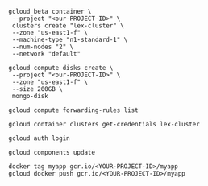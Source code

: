 	gcloud beta container \
	 --project "<our-PROJECT-ID>" \
	 clusters create "lex-cluster" \
	 --zone "us-east1-f" \
	 --machine-type "n1-standard-1" \
	 --num-nodes "2" \
	 --network "default"

	gcloud compute disks create \
	 --project "<our-PROJECT-ID>" \
	 --zone "us-east1-f" \
	 --size 200GB \
	 mongo-disk

	gcloud compute forwarding-rules list

	gcloud container clusters get-credentials lex-cluster

	gcloud auth login

	gcloud components update

	docker tag myapp gcr.io/<YOUR-PROJECT-ID>/myapp
	gcloud docker push gcr.io/<YOUR-PROJECT-ID>/myapp
